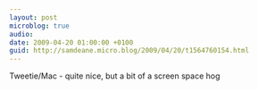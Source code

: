 ```yaml
---
layout: post
microblog: true
audio: 
date: 2009-04-20 01:00:00 +0100
guid: http://samdeane.micro.blog/2009/04/20/t1564760154.html
---
```

Tweetie/Mac - quite nice, but a bit of a screen space hog
